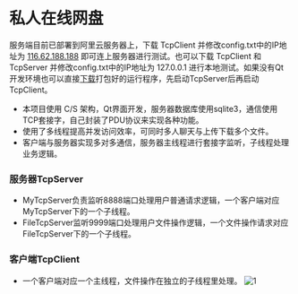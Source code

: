 # 私人在线网盘
服务端目前已部署到阿里云服务器上，下载 TcpClient 并修改config.txt中的IP地址为 [116.62.188.188]() 即可连上服务器进行测试。也可以下载 TcpClient 和 TcpServer 并修改config.txt中的IP地址为 127.0.0.1 进行本地测试。如果没有Qt开发环境也可以直接[下载](https://github.com/1170953489/TcpServer/releases/tag/1.0)打包好的运行程序，先启动TcpServer后再启动TcpClient。
- 本项目使用 C/S 架构，Qt界面开发，服务器数据库使用sqlite3，通信使用TCP套接字，自己封装了PDU协议来实现各种功能。
- 使用了多线程提高并发访问效率，可同时多人聊天与上传下载多个文件。
- 客户端与服务器实现多对多通信，服务器主线程进行套接字监听，子线程处理业务逻辑。
### 服务器TcpServer
- MyTcpServer负责监听8888端口处理用户普通请求逻辑，一个客户端对应MyTcpServer下的一个子线程。
- FileTcpServer监听9999端口处理用户文件操作逻辑，一个文件操作请求对应FileTcpServer下的一个子线程。
### 客户端TcpClient
- 一个客户端对应一个主线程，文件操作在独立的子线程里处理。
  ![1](https://github.com/1170953489/TcpServer/assets/91270044/2488d126-bddb-4ce7-a858-5be7597e37d7)
